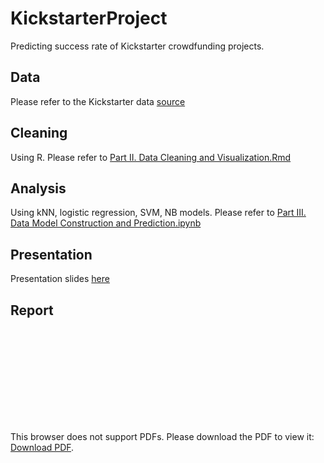 # KickstarterProject
Predicting success rate of Kickstarter crowdfunding projects.

## Data
Please refer to the 
Kickstarter data [source](https://s3.amazonaws.com/weruns/forfun/Kickstarter/Kickstarter_2019-03-14T03_20_12_200Z.zip)

## Cleaning
Using R. Please refer to [Part II. Data Cleaning and Visualization.Rmd](https://github.com/lizzij/KickstarterProject/blob/master/Part%20II.%20Data%20Cleaning%20and%20Visualization.Rmd)

## Analysis
Using kNN, logistic regression, SVM, NB models. Please refer to [Part III. Data Model Construction and Prediction.ipynb](https://github.com/lizzij/KickstarterProject/blob/master/Part%20III.%20Data%20Model%20Construction%20and%20Prediction.ipynb)

## Presentation
Presentation slides [here](https://docs.google.com/presentation/d/18f86NWtvTwi5VQZi7DQhDRkr-cygRJI8cHUcKotJqYQ/edit?usp=sharing)   

## Report
<object data="https://github.com/lizzij/KickstarterProject/blob/master/KickstarterProjectReport.pdf" type="application/pdf" width="700px" height="700px">
    <embed src="https://github.com/lizzij/KickstarterProject/blob/master/KickstarterProjectReport.pdf">
        <p>This browser does not support PDFs. Please download the PDF to view it: <a href="https://github.com/lizzij/KickstarterProject/blob/master/KickstarterProjectReport.pdf">Download PDF</a>.</p>
    </embed>
</object>

